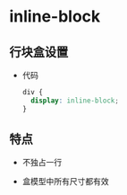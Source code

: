 # inline-block

## 行块盒设置

- 代码

  ```css
  div {
    display: inline-block;
  }
  ```

## 特点

- 不独占一行

- 盒模型中所有尺寸都有效
